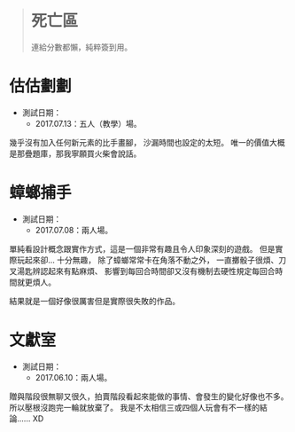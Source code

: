 > # 死亡區 #
> 連給分數都懶，純粹簽到用。


估估劃劃
========

* 測試日期：
	* 2017.07.13：五人（教學）場。

幾乎沒有加入任何新元素的比手畫腳，
沙漏時間也設定的太短。
唯一的價值大概是那疊題庫，那我寧願買火柴會說話。


蟑螂捕手
========

* 測試日期：
	* 2017.07.08：兩人場。

單純看設計概念跟實作方式，這是一個非常有趣且令人印象深刻的遊戲。
但是實際玩起來卻... 十分無趣，
除了蟑螂常常卡在角落不動之外，
一直擲骰子很煩、刀叉湯匙辨認起來有點麻煩、
影響到每回合時間卻又沒有機制去硬性規定每回合時間就更煩人。

結果就是一個好像很厲害但是實際很失敗的作品。


文獻室
======

* 測試日期：
	* 2017.06.10：兩人場。

贈與階段很無聊又很久，拍賣階段看起來能做的事情、會發生的變化好像也不多。
所以壓根沒跑完一輪就放棄了。
我是不太相信三或四個人玩會有不一樣的結論...... XD
